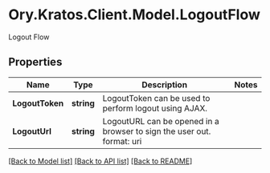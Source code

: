 # Ory.Kratos.Client.Model.LogoutFlow
Logout Flow

## Properties

Name | Type | Description | Notes
------------ | ------------- | ------------- | -------------
**LogoutToken** | **string** | LogoutToken can be used to perform logout using AJAX. | 
**LogoutUrl** | **string** | LogoutURL can be opened in a browser to sign the user out.  format: uri | 

[[Back to Model list]](../README.md#documentation-for-models) [[Back to API list]](../README.md#documentation-for-api-endpoints) [[Back to README]](../README.md)

